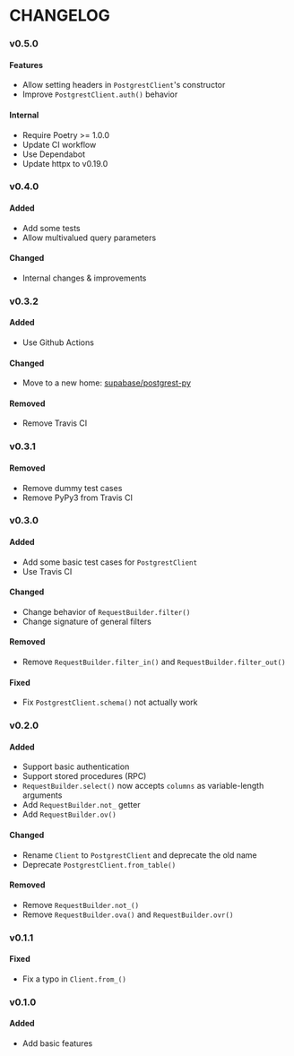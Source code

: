 # CHANGELOG

### v0.5.0

#### Features

- Allow setting headers in `PostgrestClient`'s constructor
- Improve `PostgrestClient.auth()` behavior

#### Internal

- Require Poetry >= 1.0.0
- Update CI workflow
- Use Dependabot
- Update httpx to v0.19.0

### v0.4.0

#### Added

- Add some tests
- Allow multivalued query parameters

#### Changed

- Internal changes & improvements

### v0.3.2

#### Added

- Use Github Actions

#### Changed

- Move to a new home: [supabase/postgrest-py](https://github.com/supabase/postgrest-py)

#### Removed

- Remove Travis CI

### v0.3.1

#### Removed

- Remove dummy test cases
- Remove PyPy3 from Travis CI

### v0.3.0

#### Added

- Add some basic test cases for `PostgrestClient`
- Use Travis CI

#### Changed

- Change behavior of `RequestBuilder.filter()`
- Change signature of general filters

#### Removed

- Remove `RequestBuilder.filter_in()` and `RequestBuilder.filter_out()`

#### Fixed

- Fix `PostgrestClient.schema()` not actually work

### v0.2.0

#### Added

- Support basic authentication
- Support stored procedures (RPC)
- `RequestBuilder.select()` now accepts `columns` as variable-length arguments
- Add `RequestBuilder.not_` getter
- Add `RequestBuilder.ov()`

#### Changed

- Rename `Client` to `PostgrestClient` and deprecate the old name
- Deprecate `PostgrestClient.from_table()`

#### Removed

- Remove `RequestBuilder.not_()`
- Remove `RequestBuilder.ova()` and `RequestBuilder.ovr()`

### v0.1.1

#### Fixed

- Fix a typo in `Client.from_()`

### v0.1.0

#### Added

- Add basic features
